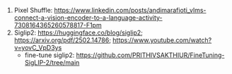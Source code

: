 1. Pixel Shuffle: https://www.linkedin.com/posts/andimarafioti_vlms-connect-a-vision-encoder-to-a-language-activity-7308164365260578817-F1pm
2. Siglip2: https://huggingface.co/blog/siglip2; https://arxiv.org/pdf/2502.14786; https://www.youtube.com/watch?v=yovC_VpD3ys
   - fine-tune siglip2: https://github.com/PRITHIVSAKTHIUR/FineTuning-SigLIP-2/tree/main
